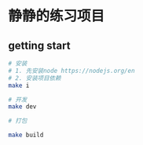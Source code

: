 # 静静的练习项目

## getting start

```bash
# 安装
# 1. 先安装node https://nodejs.org/en
# 2. 安装项目依赖
make i

# 开发
make dev

# 打包

make build
```
